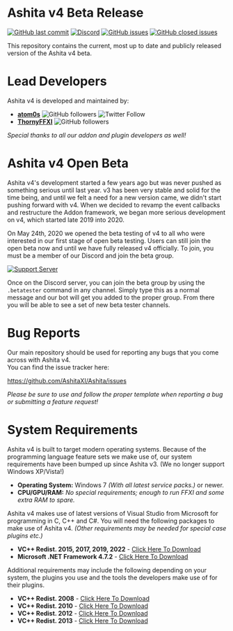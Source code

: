 # Ashita v4 Beta Release

<a href="https://github.com/AshitaXI/Ashita-v4beta">![GitHub last commit](https://img.shields.io/github/last-commit/AshitaXI/Ashita-v4beta?style=for-the-badge)</a>
<a href="https://discord.gg/Ashita">![Discord](https://img.shields.io/discord/264673946257850368?style=for-the-badge)</a>
<a href="https://github.com/AshitaXI/Ashita/issues">![GitHub issues](https://img.shields.io/github/issues/AshitaXI/Ashita?style=for-the-badge)</a>
<a href="https://github.com/AshitaXI/Ashita/issues?q=is%3Aissue+is%3Aclosed">![GitHub closed issues](https://img.shields.io/github/issues-closed/AshitaXI/Ashita?style=for-the-badge)</a>

This repository contains the current, most up to date and publicly released version of the Ashita v4 beta.

# Lead Developers

Ashita v4 is developed and maintained by:

  * **[atom0s](https://github.com/atom0s)** ![GitHub followers](https://img.shields.io/github/followers/atom0s?style=flat) ![Twitter Follow](https://img.shields.io/twitter/follow/atom0s)
  * **[ThornyFFXI](https://github.com/ThornyFFXI)** ![GitHub followers](https://img.shields.io/github/followers/ThornyFFXI?style=flat)

_Special thanks to all our addon and plugin developers as well!_

# Ashita v4 Open Beta

Ashita v4's development started a few years ago but was never pushed as something serious until last year. v3 has been very stable and solid for the time being, and until we felt a need for a new version came, we didn't start pushing forward with v4. When we decided to revamp the event callbacks and restructure the Addon framework, we began more serious development on v4, which started late 2019 into 2020.

On May 24th, 2020 we opened the beta testing of v4 to all who were interested in our first stage of open beta testing. Users can still join the open beta now and until we have fully released v4 officially. To join, you must be a member of our Discord and join the beta group.

[![Support Server](https://img.shields.io/discord/264673946257850368.svg?label=Discord&logo=Discord&colorB=7289da&style=for-the-badge)](https://discord.gg/Ashita)

Once on the Discord server, you can join the beta group by using the `.betatester` command in any channel. Simply type this as a normal message and our bot will get you added to the proper group. From there you will be able to see a set of new beta tester channels.

# Bug Reports

Our main repository should be used for reporting any bugs that you come across with Ashita v4.\
You can find the issue tracker here:

https://github.com/AshitaXI/Ashita/issues

*Please be sure to use and follow the proper template when reporting a bug or submitting a feature request!*

# System Requirements

Ashita v4 is built to target modern operating systems. Because of the programming language feature sets we make use of, our system requirements have been bumped up since Ashita v3. (We no longer support Windows XP/Vista!)

  * **Operating System:** Windows 7 _(With all latest service packs.)_ or newer.
  * **CPU/GPU/RAM:** _No special requirements; enough to run FFXI and some extra RAM to spare._

Ashita v4 makes use of latest versions of Visual Studio from Microsoft for programming in C, C++ and C#. You will need the following packages to make use of Ashita v4. _(Other requirements may be needed for special case plugins etc.)_

  * **VC++ Redist. 2015, 2017, 2019, 2022** - [Click Here To Download](https://aka.ms/vs/16/release/vc_redist.x86.exe)
  * **Microsoft .NET Framework 4.7.2** - [Click Here To Download](https://dotnet.microsoft.com/download/dotnet-framework/net472)

Additional requirements may include the following depending on your system, the plugins you use and the tools the developers make use of for their plugins.

  * **VC++ Redist. 2008** - [Click Here To Download](https://download.microsoft.com/download/5/D/8/5D8C65CB-C849-4025-8E95-C3966CAFD8AE/vcredist_x86.exe)
  * **VC++ Redist. 2010** - [Click Here To Download](https://download.microsoft.com/download/C/6/D/C6D0FD4E-9E53-4897-9B91-836EBA2AACD3/vcredist_x86.exe)
  * **VC++ Redist. 2012** - [Click Here To Download](https://download.microsoft.com/download/1/6/B/16B06F60-3B20-4FF2-B699-5E9B7962F9AE/VSU_4/vcredist_x86.exe)
  * **VC++ Redist. 2013** - [Click Here To Download](https://aka.ms/highdpimfc2013x86enu)
